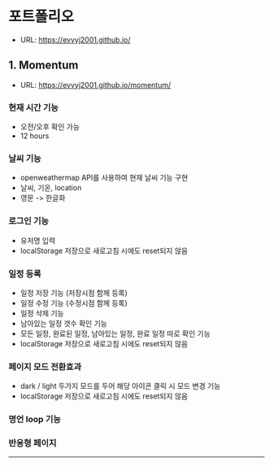 # 포트폴리오

-   URL: <https://evvyj2001.github.io/>

## 1. Momentum

-   URL: <https://evvyj2001.github.io/momentum/>

### 현재 시간 기능

-   오전/오후 확인 가능
-   12 hours

### 날씨 기능

-   openweathermap API를 사용하여 현재 날씨 기능 구현
-   날씨, 기온, location
-   영문 -> 한글화

### 로그인 기능

-   유저명 입력
-   localStorage 저장으로 새로고침 시에도 reset되지 않음

### 일정 등록

-   일정 저장 기능 (저장시점 함께 등록)
-   일정 수정 기능 (수정시점 함께 등록)
-   일정 삭제 기능
-   남아있는 일정 갯수 확인 기능
-   모든 일정, 완료된 일정, 남아있는 일정, 완료 일정 따로 확인 기능
-   localStorage 저장으로 새로고침 시에도 reset되지 않음

### 페이지 모드 전환효과

-   dark / light 두가지 모드를 두어 해당 아이콘 클릭 시 모드 변경 기능
-   localStorage 저장으로 새로고침 시에도 reset되지 않음

### 명언 loop 기능

### 반응형 페이지

---
